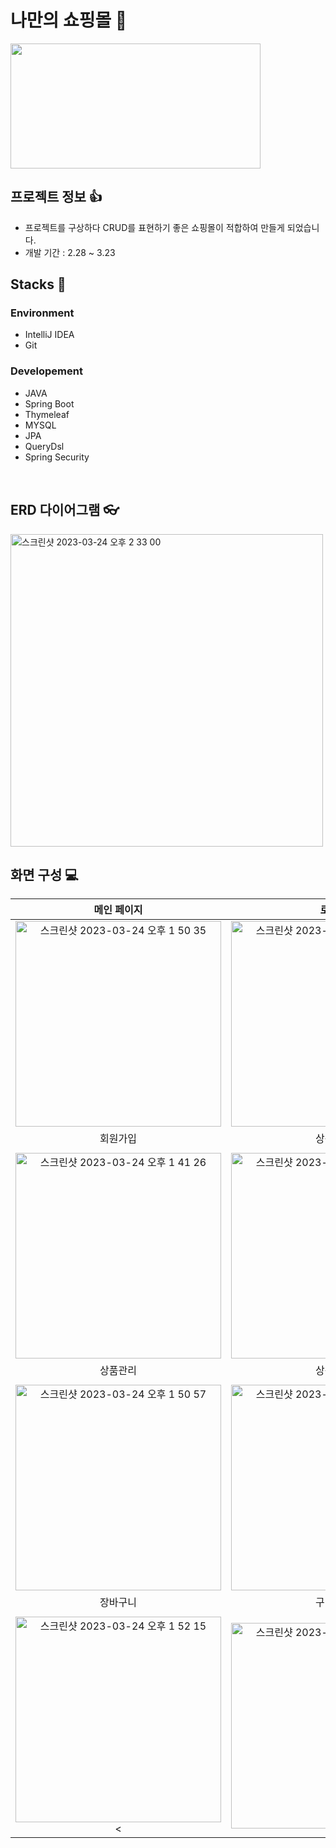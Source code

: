 # 나만의 쇼핑몰 💪

<img src="https://images.pexels.com/photos/5632398/pexels-photo-5632398.jpeg?auto=compress&cs=tinysrgb&w=1260&h=750&dpr=2" width="400" height="200"/>


## 프로젝트 정보 👍
- 프로젝트를 구상하다 CRUD를 표현하기 좋은 쇼핑몰이 적합하여 만들게 되었습니다.
- 개발 기간 : 2.28 ~ 3.23

## Stacks 📖

### Environment
- IntelliJ IDEA
- Git


### Developement
- JAVA
- Spring Boot
- Thymeleaf
- MYSQL
- JPA
- QueryDsl
- Spring Security


<br>


## ERD 다이어그램 👓

<img width="500" alt="스크린샷 2023-03-24 오후 2 33 00" src="https://user-images.githubusercontent.com/97417045/227433141-8d977342-16ea-4e05-b147-87e6e807a19e.png">

<Br>

## 화면 구성 💻


| 메인 페이지  |  로그인  |
| :-------------------------------------------: | :------------: |
|  <img width="329" alt="스크린샷 2023-03-24 오후 1 50 35" src="https://user-images.githubusercontent.com/97417045/227433345-2e0bbe44-398e-40ab-b0ff-cca02d23018c.png"/> | <img width="329" alt="스크린샷 2023-03-24 오후 1 41 07" src="https://user-images.githubusercontent.com/97417045/227433410-89633787-2dcc-4621-a3ba-e57c2520d234.png">|  
| 회원가입  | 상품등록 |
|                                               |                |
|  <img width="329" alt="스크린샷 2023-03-24 오후 1 41 26" src="https://user-images.githubusercontent.com/97417045/227435365-c097b0a2-91bc-4e0c-b469-a33463da032c.png"> | <img width="329" alt="스크린샷 2023-03-24 오후 2 36 15" src="https://user-images.githubusercontent.com/97417045/227435422-61d23267-c7ac-4358-b94a-dec9c4ded8d2.png">
| 상품관리  | 상품수정 |
|                                               |                |
|  <img width="329" alt="스크린샷 2023-03-24 오후 1 50 57" src="https://user-images.githubusercontent.com/97417045/227435643-5e3b58d3-6b5f-47b8-8b3b-0f8ef7fc5400.png">| <img width="329" alt="스크린샷 2023-03-24 오후 1 51 19" src="https://user-images.githubusercontent.com/97417045/227435689-5bfb71f6-66a5-45ff-bc5e-b98fe962b035.png">
| 장바구니  | 구매이력 |
|                                               |                |
|  <img width="329" alt="스크린샷 2023-03-24 오후 1 52 15" src="https://user-images.githubusercontent.com/97417045/227435904-9bb93304-43c8-49d0-87ea-f4b15a7bccde.png"><| <img width="329" alt="스크린샷 2023-03-24 오후 1 52 58" src="https://user-images.githubusercontent.com/97417045/227436005-5b9ee161-9236-4e03-a98f-69cb92c5a352.png">


<br>




